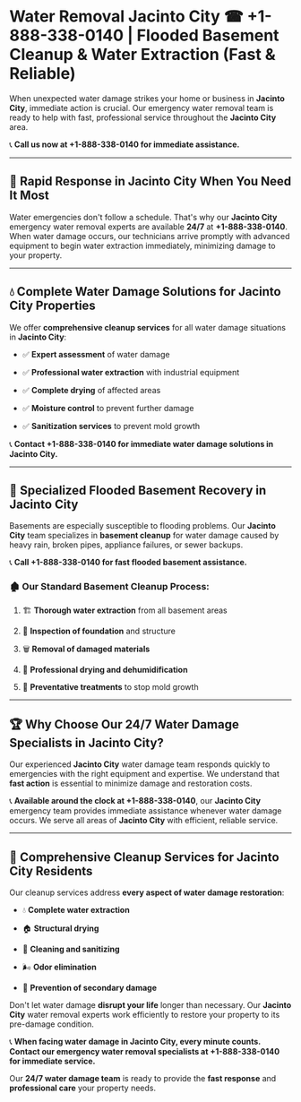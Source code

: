 # Water Removal Jacinto City ☎ +1-888-338-0140 | Flooded Basement Cleanup & Water Extraction (Fast & Reliable)

When unexpected water damage strikes your home or business in **Jacinto City**, immediate action is crucial. Our emergency water removal team is ready to help with fast, professional service throughout the **Jacinto City** area. 

📞 **Call us now at +1-888-338-0140 for immediate assistance.**
---
## 🚀 Rapid Response in Jacinto City When You Need It Most
Water emergencies don't follow a schedule. That's why our **Jacinto City** emergency water removal experts are available **24/7** at **+1-888-338-0140**. When water damage occurs, our technicians arrive promptly with advanced equipment to begin water extraction immediately, minimizing damage to your property.
---
## 💧 Complete Water Damage Solutions for Jacinto City Properties
We offer **comprehensive cleanup services** for all water damage situations in **Jacinto City**:
- ✅ **Expert assessment** of water damage  
- ✅ **Professional water extraction** with industrial equipment  
- ✅ **Complete drying** of affected areas  
- ✅ **Moisture control** to prevent further damage  
- ✅ **Sanitization services** to prevent mold growth  
📞 **Contact +1-888-338-0140 for immediate water damage solutions in Jacinto City.**
---
## 🌊 Specialized Flooded Basement Recovery in Jacinto City
Basements are especially susceptible to flooding problems. Our **Jacinto City** team specializes in **basement cleanup** for water damage caused by heavy rain, broken pipes, appliance failures, or sewer backups. 
📞 **Call +1-888-338-0140 for fast flooded basement assistance.**
### 🏚️ Our Standard Basement Cleanup Process:
1. 🏗️ **Thorough water extraction** from all basement areas  
2. 🔎 **Inspection of foundation** and structure  
3. 🗑️ **Removal of damaged materials**  
4. 💨 **Professional drying and dehumidification**  
5. 🚫 **Preventative treatments** to stop mold growth  
---
## 🏆 Why Choose Our 24/7 Water Damage Specialists in Jacinto City?
Our experienced **Jacinto City** water damage team responds quickly to emergencies with the right equipment and expertise. We understand that **fast action** is essential to minimize damage and restoration costs.
📞 **Available around the clock at +1-888-338-0140**, our **Jacinto City** emergency team provides immediate assistance whenever water damage occurs. We serve all areas of **Jacinto City** with efficient, reliable service.
---
## 🧹 Comprehensive Cleanup Services for Jacinto City Residents
Our cleanup services address **every aspect of water damage restoration**:
- 💧 **Complete water extraction**  
- 🏠 **Structural drying**  
- 🧼 **Cleaning and sanitizing**  
- 🌬️ **Odor elimination**  
- 🚫 **Prevention of secondary damage**  
Don't let water damage **disrupt your life** longer than necessary. Our **Jacinto City** water removal experts work efficiently to restore your property to its pre-damage condition.
📞 **When facing water damage in Jacinto City, every minute counts. Contact our emergency water removal specialists at +1-888-338-0140 for immediate service.**
Our **24/7 water damage team** is ready to provide the **fast response** and **professional care** your property needs.
